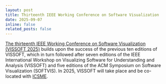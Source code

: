 ```yaml
---
layout: post
title: Thirteenth IEEE Working Conference on Software Visualization
date: 2025-09-07
inline: false
related_posts: false
---
```


[The thirteenth IEEE Working Conference on Software Visualization (VISSOFT 2025)](https://vissoft.io/2025/) builds upon the success of the previous ten editions of VISSOFT, which in turn followed after seven editions of the IEEE International Workshop on Visualizing Software for Understanding and Analysis (VISSOFT) and five editions of the ACM Symposium on Software Visualization (SOFTVIS). In 2025, VISSOFT will take place and be co-located with [ICSME](https://conf.researchr.org/home/icsme-2025).
